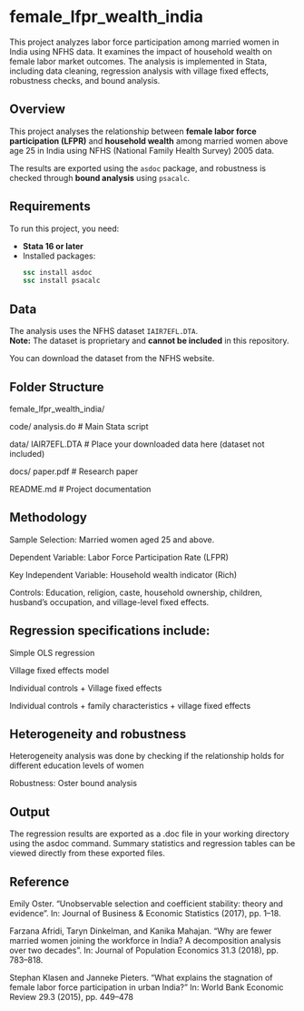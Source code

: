 # female_lfpr_wealth_india
This project analyzes labor force participation among married women in India using NFHS data. It examines the impact of household wealth on female labor market outcomes. The analysis is implemented in Stata, including data cleaning, regression analysis with village fixed effects, robustness checks, and bound analysis.



##  Overview
This project analyses the relationship between **female labor force participation (LFPR)** and **household wealth** among married women above age 25 in India using NFHS (National Family Health Survey) 2005 data.  

The results are exported using the `asdoc` package, and robustness is checked through **bound analysis** using `psacalc`.

##  Requirements
To run this project, you need:

- **Stata 16 or later**
- Installed packages:
  ```stata
  ssc install asdoc
  ssc install psacalc
## Data

The analysis uses the NFHS dataset `IAIR7EFL.DTA`.  
**Note:** The dataset is proprietary and **cannot be included** in this repository.  

You can download the dataset from the NFHS website. 



## Folder Structure

female_lfpr_wealth_india/

  code/
    analysis.do        # Main Stata script

  data/
    IAIR7EFL.DTA       # Place your downloaded data here (dataset not included)
    
  docs/
    paper.pdf          # Research paper
    
  README.md            # Project documentation





## Methodology

Sample Selection: Married women aged 25 and above.

Dependent Variable: Labor Force Participation Rate (LFPR)

Key Independent Variable: Household wealth indicator (Rich)

Controls: Education, religion, caste, household ownership, children, husband’s occupation, and village-level fixed effects.

## Regression specifications include:

Simple OLS regression

Village fixed effects model

Individual controls + Village fixed effects

Individual controls + family characteristics + village fixed effects

## Heterogeneity and robustness
Heterogeneity analysis was done by checking if the relationship holds for different education levels of women

Robustness: Oster bound analysis




## Output

The regression results are exported as a .doc file in your working directory using the asdoc command.
Summary statistics and regression tables can be viewed directly from these exported files.

## Reference

Emily Oster. “Unobservable selection and coefficient stability: theory and evidence”. In: Journal of Business & Economic Statistics (2017), pp. 1–18.

Farzana Afridi, Taryn Dinkelman, and Kanika Mahajan. “Why are fewer married women joining the workforce in India? A decomposition analysis over two decades”. In: Journal of Population Economics 31.3 (2018), pp. 783–818.

Stephan Klasen and Janneke Pieters. “What explains the stagnation of female labor force participation in urban India?” In: World Bank Economic Review 29.3 (2015), pp. 449–478



